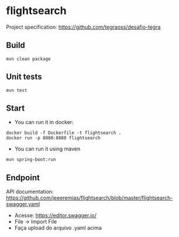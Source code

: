 # flightsearch
Project specification: https://github.com/tegraoss/desafio-tegra

## Build
```
mvn clean package
```

## Unit tests
```
mvn test
```

## Start
* You can run it in docker:
```
docker build -f Dockerfile -t flightsearch .
docker run -p 8080:8080 flightsearch
```

* You can run it using maven
```
mvn spring-boot:run
```
## Endpoint
API documentation: https://github.com/jeeeremias/flightsearch/blob/master/flightsearch-swagger.yaml

- Acesse: https://editor.swagger.io/
- File -> Import File
- Faça upload do arquivo .yaml acima
